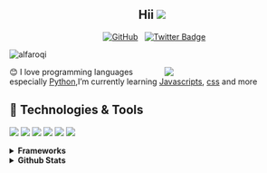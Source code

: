 <div align='center'>

## Hii <img src="https://media.giphy.com/media/hvRJCLFzcasrR4ia7z/giphy.gif" width="25px">


&nbsp; [![GitHub](https://img.shields.io/github/followers/alfaroqi?label=Follow%20Me%21%21&style=for-the-badge&logo=Github)](https://github.com/alfaroqi?tab=followers)
&nbsp; [![Twitter Badge](https://img.shields.io/badge/-Twitter-e4405f?style=for-the-badge&logo=Twitter&logoColor=white)](https://twitter.com/Haikii6)
<p align=left> <img src=https://komarev.com/ghpvc/?username=alfaroqi alt=alfaroqi /> </p>

</div>

<img align='right' src="https://media3.giphy.com/media/LmNwrBhejkK9EFP504/200w.gif?cid=82a1493bhee42c3puoi1vmeyqo3ph1y3ifsq0dqe3vxkto0m&rid=200w.gif&ct=g" width="230" />

😊 I love programming languages especially [Python](https://www.python.org/),I’m currently learning [Javascripts](https://www.javascript.com/), [css](https://css-tricks.com/) and more

## 🔧 Technologies & Tools
![](https://img.shields.io/badge/OS-Linux-informational?style=flat&logo=linux&logoColor=white&color=2bbc8a)
![](https://img.shields.io/badge/OS-Windows-informational?style=flat&logo=windows&logoColor=white&color=2bbc8a)
![](https://img.shields.io/badge/vscode-IDE-informational?style=flat&logo=visualstudiocode&logoColor=white&color=2bbc8a)
![](https://img.shields.io/badge/Code-Python-informational?style=flat&logo=python&logoColor=white&color=2bbc8a)
![](https://img.shields.io/badge/Code-JavaScript-informational?style=flat&logo=javascript&logoColor=white&color=2bbc8a)
![](https://img.shields.io/badge/HTML-informational?style=flat&logo=html5&logoColor=white&color=2bbc8a)



<details>
	<summary><b>Frameworks</b></summary>
	<ul>
		<code><img height="25" width="25" src="https://static.djangoproject.com/img/favicon.6dbf28c0650e.ico" alt="django" /></code>
		<code><img height="25" src="https://raw.githubusercontent.com/github/explore/80688e429a7d4ef2fca1e82350fe8e3517d3494d/topics/bootstrap/bootstrap.png" alt="bootstrap" /></code>
	</ul>
</details>

<details>	
	<summary><b>Github Stats</b></summary>
	<br/>
	<img height="180em" src="https://github-readme-stats.vercel.app/api?username=alfaroqi&show_icons=true&hide_border=true&theme=cobalt" />
</details>

<br>
